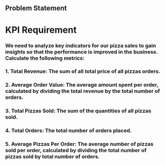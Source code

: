 ## Problem Statement 

# KPI Requirement

### We need to analyze key indicators for our pizza sales to gain insights so that the performance is improved in the business. Calculate the following metrics:

### 1. Total Revenue: The sum of all total price of all pizzas orders. 
### 2. Average Order Value: The average amount spent per order, calculated by dividing the total revenue by the total number of orders. 
### 3. Total Pizzas Sold: The sum of the quantities of all pizzas sold. 
### 4. Total Orders: The total number of orders placed. 
### 5. Average Pizzas Per Order: The average number of pizzas sold per order, calculated by dividing the total number of pizzas sold by total number of orders.
